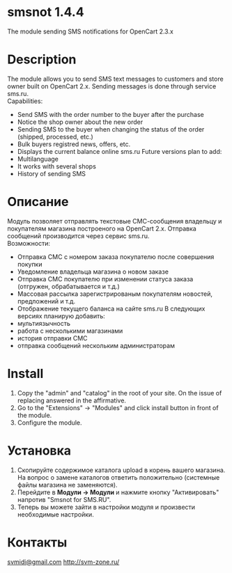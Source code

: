 # smsnot 1.4.4
The module sending SMS notifications for OpenCart 2.3.x

Description
===========
The module allows you to send SMS text messages to customers and store owner built on OpenCart 2.x. Sending messages is done through service sms.ru.  
Capabilities:  
* Send SMS with the order number to the buyer after the purchase
* Notice the shop owner about the new order
* Sending SMS to the buyer when changing the status of the order (shipped, processed, etc.)
* Bulk buyers registred news, offers, etc.
* Displays the current balance online sms.ru
Future versions plan to add:  
* Multilanguage
* It works with several shops
* History of sending SMS

Описание
========
Модуль позволяет отправлять текстовые СМС-сообщения владельцу и покупателям магазина построеного на OpenCart 2.x. Отправка сообщений производится через сервис sms.ru.  
Возможности:
* Отправка СМС с номером заказа покупателю после совершения покупки
* Уведомление владельца магазина о новом заказе
* Отправка СМС покупателю при изменении статуса заказа (отгружен, обрабатывается и т.д.)
* Массовая рассылка зарегистрированым покупателям новостей, предложений и т.д.
* Отображение текущего баланса на сайте sms.ru
В следующих версиях планирую добавить:
* мультиязычность
* работа с несколькими магазинами
* история отправки СМС
* отправка сообщений нескольким администраторам

Install
=======
1. Copy the "admin" and "catalog" in the root of your site. On the issue of replacing answered in the affirmative.
2. Go to the "Extensions" -> "Modules" and click install button in front of the module.
3. Configure the module.

Установка
=========
1. Скопируйте содержимое каталога upload в корень вашего магазина. На вопрос о замене каталогов ответить положительно (системные файлы магазина не заменяются).
2. Перейдите в **Модули -> Модули** и нажмите кнопку "Активировать" напротив "Smsnot for SMS.RU".
3. Теперь вы можете зайти в настройки модуля и произвести необходимые настройки.



Контакты
========
svmidi@gmail.com
http://svm-zone.ru/
